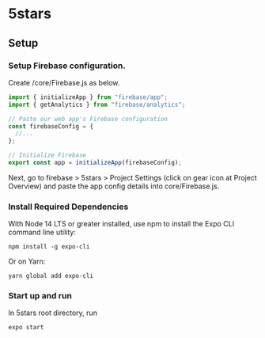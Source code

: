 # 5stars

## Setup
### Setup Firebase configuration. 
Create /core/Firebase.js as below.
```JavaScript
import { initializeApp } from "firebase/app";
import { getAnalytics } from "firebase/analytics";

// Paste our web app's Firebase configuration
const firebaseConfig = {
  //...
};

// Initialize Firebase
export const app = initializeApp(firebaseConfig);
```
Next, go to firebase > 5stars > Project Settings (click on gear icon at Project Overview) and paste the app config details into core/Firebase.js.

### Install Required Dependencies
With Node 14 LTS or greater installed, use npm to install the Expo CLI command line utility:
```
npm install -g expo-cli
```
Or on Yarn:
```
yarn global add expo-cli
   ```

### Start up and run
In 5stars root directory, run
```
expo start
```


